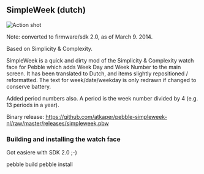 ## SimpleWeek (dutch)

![Action shot](https://raw.github.com/atkaper/pebble-simpleweek-nl/master/releases/simpleweek.png)

Note: converted to firmware/sdk 2.0, as of March 9. 2014.


Based on Simplicity & Complexity.


SimpleWeek is a quick and dirty mod of the Simplicity & Complexity watch face for Pebble which adds Week Day and Week Number to the main screen.
It has been translated to Dutch, and items slightly repositioned / reformatted.
The text for week/date/weekday is only redrawn if changed to conserve battery.

Added period numbers also. A period is the week number divided by 4 (e.g. 13 periods in a year).


Binary release:
https://github.com/atkaper/pebble-simpleweek-nl/raw/master/releases/simpleweek.pbw


### Building and installing the watch face

Got easiere with SDK 2.0 ;-)

pebble build
pebble install



